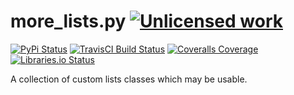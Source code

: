 more_lists.py [![Unlicensed work](https://raw.githubusercontent.com/unlicense/unlicense.org/master/static/favicon.png)](https://unlicense.org/)
===============
[![PyPi Status](https://img.shields.io/pypi/v/more_lists.py.svg)](https://pypi.python.org/pypi/more_lists.py)
[![TravisCI Build Status](https://travis-ci.org/KOLANICH/more_lists.py.svg?branch=master)](https://travis-ci.org/KOLANICH/more_lists.py)
[![Coveralls Coverage](https://img.shields.io/coveralls/KOLANICH/more_lists.py.svg)](https://coveralls.io/r/KOLANICH/more_lists.py)
[![Libraries.io Status](https://img.shields.io/librariesio/github/KOLANICH/more_lists.py.svg)](https://libraries.io/github/KOLANICH/more_lists.py)

A collection of custom lists classes which may be usable.
